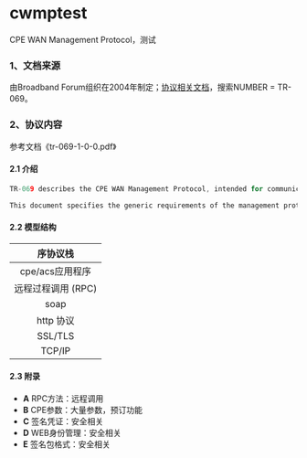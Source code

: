 # cwmptest
CPE WAN Management Protocol，测试

### 1、文档来源

由Broadband Forum组织在2004年制定；[协议相关文档](https://wiki.broadband-forum.org/display/RESOURCES)，搜索NUMBER = TR-069。

### 2、协议内容

参考文档《tr-069-1-0-0.pdf》

#### 2.1 介绍

```c
TR-069 describes the CPE WAN Management Protocol, intended for communication between a CPE and Auto-Configuration Server (ACS). The CPE WAN Management Protocol defines a mechanism that encompasses secure auto-configuration of a CPE, and also incorporates other CPE management functions into a common framework.
```

```c
This document specifies the generic requirements of the management protocol methods which can be applied to any TR-069 CPE. Other documents specify the managed objects, or data models, for specific types of devices or services.
```

#### 2.2 模型结构

|      序协议栈      |
| :----------------: |
|  cpe/acs应用程序   |
| 远程过程调用 (RPC) |
|        soap        |
|     http 协议      |
|      SSL/TLS       |
|       TCP/IP       |

#### 2.3 附录

- **A** RPC方法：远程调用
- **B** CPE参数：大量参数，预订功能
- **C** 签名凭证：安全相关
- **D** WEB身份管理：安全相关
- **E** 签名包格式：安全相关
